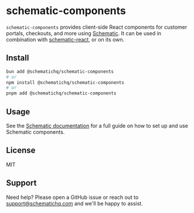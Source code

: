 # schematic-components

`schematic-components` provides client-side React components for customer portals, checkouts, and more using [Schematic](https://schematichq.com). It can be used in combination with [schematic-react](https://github.com/schematichq/schematic-js/tree/main/react), or on its own.

## Install

```bash
bun add @schematichq/schematic-components
# or
npm install @schematichq/schematic-components
# or
pnpm add @schematichq/schematic-components
```

## Usage

See the [Schematic documentation](https://docs.schematichq.com/components/set-up) for a full guide on how to set up and use Schematic components.

## License

MIT

## Support

Need help? Please open a GitHub issue or reach out to [support@schematichq.com](mailto:support@schematichq.com) and we'll be happy to assist.

